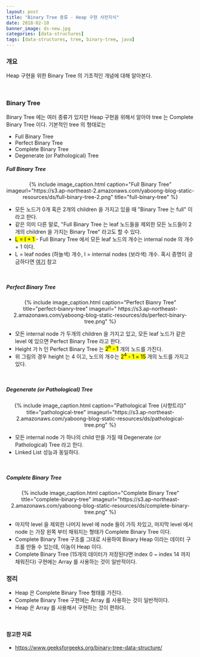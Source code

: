 ```yaml
---
layout: post
title: "Binary Tree 종류 - Heap 구현 사전지식"
date: 2018-02-10
banner_image: ds-new.jpg
categories: [data-structures]
tags: [data-structures, tree, binary-tree, java]
---
```


### 개요
Heap 구현을 위한 Binary Tree 의 기초적인 개념에 대해 알아본다.
<!--more-->

<br/>

### Binary Tree
Binary Tree 에는 여러 종류가 있지만 Heap 구현을 위해서 알아야 tree 는 Complete Binary Tree 이다. 기본적인 tree 의 형태로는
* Full Binary Tree
* Perfect Binary Tree
* Complete Binary Tree
* Degenerate (or Pathological) Tree

##### Full Binary Tree
<div style="text-align:center">
{% include image_caption.html caption="Full Binary Tree" imageurl="https://s3.ap-northeast-2.amazonaws.com/yaboong-blog-static-resources/ds/full-binary-tree-2.png" title="full-binary-tree" %}
</div>

* 모든 노드가 0개 혹은 2개의 children 을 가지고 있을 때 "Binary Tree 는 full" 이라고 한다.
* 같은 의미 다른 말로, "Full Binary Tree 는 leaf 노드들을 제외한 모든 노드들이 2개의 children 을 가지는 Binary Tree" 라고도 할 수 있다.
* <mark> L = I + 1 </mark> - Full Binary Tree 에서 모든 leaf 노드의 개수는 internal node 의 개수 + 1 이다.
* L = leaf nodes (하늘색) 개수, I = internal nodes (보라색) 개수. 
혹시 증명이 궁금하다면 <a target="_blank" href="https://www.geeksforgeeks.org/handshaking-lemma-and-interesting-tree-properties">여기</a> 참고

<br/> 

##### Perfect Binary Tree
<div style="text-align:center">
{% include image_caption.html caption="Perfect Bianry Tree" title="perfect-bianry-tree" imageurl="	https://s3.ap-northeast-2.amazonaws.com/yaboong-blog-static-resources/ds/perfect-binary-tree.png" %}
</div>

* 모든 internal node 가 두개의 children 을 가지고 있고, 모든 leaf 노드가 같은 level 에 있으면 Perfect Binary Tree 라고 한다.
* Height 가 h 인 Perfect Binary Tree 는 <mark>2<sup>h</sup> - 1</mark> 개의 노드를 가진다.
* 위 그림의 경우 height 는 4 이고, 노드의 개수는 <mark>2<sup>4</sup> - 1 = 15</mark> 개의 노드를 가지고 있다.

<br/>

##### Degenerate (or Pathological) Tree
<div style="text-align:center">
{% include image_caption.html caption="Pathological Tree (사향트리)" title="pathological-tree" imageurl="https://s3.ap-northeast-2.amazonaws.com/yaboong-blog-static-resources/ds/pathological-tree.png" %}
</div>

* 모든 internal node 가 하나의 child 만을 가질 때 Degenerate (or Pathological) Tree 라고 한다.
* Linked List 성능과 동일하다.

<br/>

##### Complete Binary Tree
<div style="text-align:center">
{% include image_caption.html caption="Complete Binary Tree" title="complete-binary-tree" imageurl="https://s3.ap-northeast-2.amazonaws.com/yaboong-blog-static-resources/ds/complete-binary-tree.png" %}
</div>

* 마지막 level 을 제외한 나머지 level 에 node 들이 가득 차있고, 마지막 level 에서 node 는 가장 왼쪽 부터 채워지는 형태가 Complete Binary Tree 이다.
* Complete Binary Tree 구조를 그대로 사용하여 Binary Heap 이라는 데이터 구조를 만들 수 있는데, 이놈이 Heap 이다.
* Complete Binary Tree (15개의 데이터가 저장된다면 index 0 ~ index 14 까지 채워진다) 구현에는 Array 를 사용하는 것이 일반적이다. 


### 정리
* Heap 은 Complete Binary Tree 형태를 가진다.
* Complete Binary Tree 구현에는 Array 를 사용하는 것이 일반적이다.
* Heap 은 Array 를 사용해서 구현하는 것이 편하다.

<br/>

#### 참고한 자료
* <a target="_blank" href="https://www.geeksforgeeks.org/binary-tree-data-structure/">https://www.geeksforgeeks.org/binary-tree-data-structure/</a>